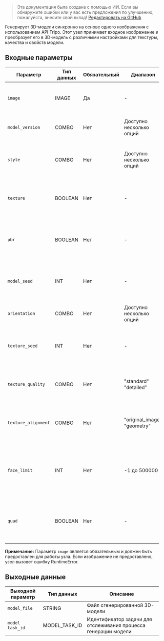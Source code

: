 > Эта документация была создана с помощью ИИ. Если вы обнаружите ошибки или у вас есть предложения по улучшению, пожалуйста, внесите свой вклад! [Редактировать на GitHub](https://github.com/Comfy-Org/embedded-docs/blob/main/comfyui_embedded_docs/docs/TripoImageToModelNode/ru.md)

Генерирует 3D-модели синхронно на основе одного изображения с использованием API Tripo. Этот узел принимает входное изображение и преобразует его в 3D-модель с различными настройками для текстуры, качества и свойств модели.

## Входные параметры

| Параметр | Тип данных | Обязательный | Диапазон | Описание |
|-----------|-----------|----------|-------|-------------|
| `image` | IMAGE | Да | - | Входное изображение, используемое для генерации 3D-модели |
| `model_version` | COMBO | Нет | Доступно несколько опций | Версия модели Tripo, используемая для генерации |
| `style` | COMBO | Нет | Доступно несколько опций | Настройка стиля для генерируемой модели (по умолчанию: "None") |
| `texture` | BOOLEAN | Нет | - | Определяет, генерировать ли текстуры для модели (по умолчанию: True) |
| `pbr` | BOOLEAN | Нет | - | Определяет, использовать ли физически корректный рендеринг (PBR) (по умолчанию: True) |
| `model_seed` | INT | Нет | - | Случайное начальное значение (seed) для генерации модели (по умолчанию: 42) |
| `orientation` | COMBO | Нет | Доступно несколько опций | Настройка ориентации для генерируемой модели |
| `texture_seed` | INT | Нет | - | Случайное начальное значение (seed) для генерации текстур (по умолчанию: 42) |
| `texture_quality` | COMBO | Нет | "standard"<br>"detailed" | Уровень качества для генерации текстур (по умолчанию: "standard") |
| `texture_alignment` | COMBO | Нет | "original_image"<br>"geometry" | Метод выравнивания для текстурирования (по умолчанию: "original_image") |
| `face_limit` | INT | Нет | -1 до 500000 | Максимальное количество граней в генерируемой модели, -1 означает отсутствие ограничения (по умолчанию: -1) |
| `quad` | BOOLEAN | Нет | - | Определяет, использовать ли четырехугольные грани вместо треугольных (по умолчанию: False) |

**Примечание:** Параметр `image` является обязательным и должен быть предоставлен для работы узла. Если изображение не предоставлено, узел вызовет ошибку RuntimeError.

## Выходные данные

| Выходной параметр | Тип данных | Описание |
|-------------|-----------|-------------|
| `model_file` | STRING | Файл сгенерированной 3D-модели |
| `model task_id` | MODEL_TASK_ID | Идентификатор задачи для отслеживания процесса генерации модели |
